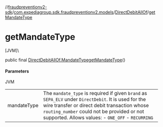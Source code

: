 //[fraudpreventionv2-sdk](../../../index.md)/[com.expediagroup.sdk.fraudpreventionv2.models](../index.md)/[DirectDebitAllOf](index.md)/[getMandateType](get-mandate-type.md)

# getMandateType

[JVM]\

public final [DirectDebitAllOf.MandateType](-mandate-type/index.md)[getMandateType](get-mandate-type.md)()

#### Parameters

JVM

| | |
|---|---|
| mandateType | The `mandate_type` is required if given `brand` as `SEPA_ELV` under `DirectDebit`.  It is used for the wire transfer or direct debit transaction whose `routing_number` could not be provided or not supported.   Allows values:  - `ONE_OFF`  - `RECURRING` |
